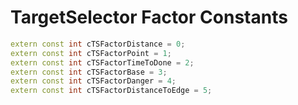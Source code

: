 # TargetSelector Factor Constants

```cpp title="TargetSelector Factor Constants"
extern const int cTSFactorDistance = 0;
extern const int cTSFactorPoint = 1;
extern const int cTSFactorTimeToDone = 2;
extern const int cTSFactorBase = 3;
extern const int cTSFactorDanger = 4;
extern const int cTSFactorDistanceToEdge = 5;
```
